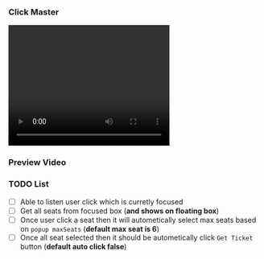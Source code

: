 ### Click Master

<video width="320" height="240" controls>
  <source src="./preview.mp4" type="video/mp4">
</video>

### Preview Video

### TODO List

- [ ] Able to listen user click which is curretly focused
- [ ] Get all seats from focused box (**and shows on floating box**)
- [ ] Once user click a seat then it will autometically select max seats based on `popup maxSeats` (**default max seat is 6**)
- [ ] Once all seat selected then it should be autometically click `Get Ticket` button (**default auto click false**)
